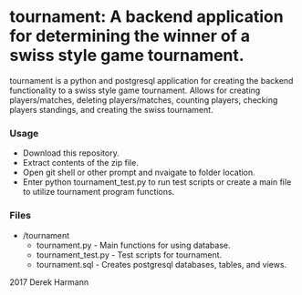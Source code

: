 # tournament: A backend application for determining the winner of a swiss style game tournament.

tournament is a python and postgresql application for creating the backend functionality to a swiss style game tournament.
Allows for creating players/matches, deleting players/matches, counting players, checking players standings, and creating the swiss tournament.

### Usage
* Download this repository.
* Extract contents of the zip file.
* Open git shell or other prompt and nvaigate to folder location.
* Enter python tournament_test.py to run test scripts or create a main file to utilize tournament program functions.

### Files
* /tournament
  * tournament.py - Main functions for using database.
  * tournament_test.py - Test scripts for tournament.
  * tournament.sql - Creates postgresql databases, tables, and views.
  
2017 Derek Harmann
